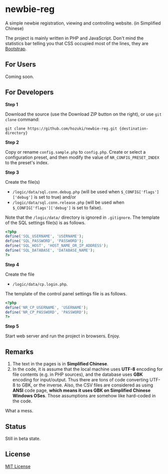 # newbie-reg

A simple newbie registration, viewing and controlling website. (in Simplified Chinese)

The project is mainly written in PHP and JavaScript. Don't mind the statistics bar telling you that CSS occupied most
of the lines, they are [Bootstrap](http://getbootstrap.com/).

## For Users

Coming soon.

## For Developers

**Step 1**

Download the source (use the Download ZIP button on the right), or use `git clone` command:

```
git clone https://github.com/hozuki/newbie-reg.git {destination-directory}
```

**Step 2**

Copy or rename `config.sample.php` to `config.php`. Create or select a configuration preset, and then
modify the value of `NR_CONFIG_PRESET_INDEX` to the preset's index.
  
**Step 3**

Create the file(s)

- `/logic/data/sql.conn.debug.php` (will be used when `$_CONFIG['flags']['debug']` is set to true) and/or
- `/logic/data/sql.conn.release.php` (will be used when `$_CONFIG['flags']['debug']` is set to false).

Note that the `/logic/data/` directory is ignored in `.gitignore`. The template of the SQL settings file(s) is as follows.

```php
<?php
define('SQL_USERNAME', 'USERNAME');
define('SQL_PASSWORD', 'PASSWORD');
define('SQL_HOST', 'HOST_NAME_OR_IP_ADDRESS');
define('SQL_DATABASE', 'DATABASE_NAME');
?>
```

**Step 4**

Create the file

- `/logic/data/cp.login.php`.

The template of the control panel settings file is as follows.

```php
<?php
define('NR_CP_USERNAME', 'USERNAME');
define('NR_CP_PASSWORD', 'PASSWORD');
?>
```

**Step 5**

Start web server and run the project in browsers. Enjoy.

## Remarks

1. The text in the pages is in **Simplified Chinese**.
2. In the code, it is assume that the local machine uses **UTF-8** encoding for file contents (e.g. in PHP sources),
and the database uses **GBK** encoding for input/output. Thus there are tons of code converting UTF-8 to GBK, or the inverse.
Also, the CSV files are considered as using **ANSI** code page, **which means it uses GBK on Simplified Chinese Windows OSes**.
Those assumptions are somehow like hard-coded in the code.

What a mess.

## Status

Still in beta state.

## License

[MIT License](http://mit-license.org/)
